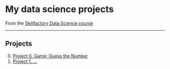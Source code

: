 # My data science projects
From the [Skillfactory Data Science course](https://skillfactory.ru/data-scientist-pro)
***
## Projects
0. [Project 0. Game: Guess the Number](https://github.com/thetitorenko/sf_data_science/tree/main/project_0)
1. [Project 1. ...]()